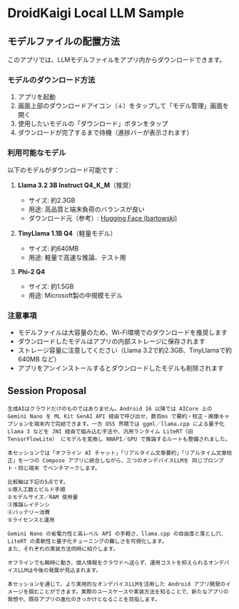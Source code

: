 # DroidKaigi Local LLM Sample

## モデルファイルの配置方法

このアプリでは、LLMモデルファイルをアプリ内からダウンロードできます。

### モデルのダウンロード方法

1. アプリを起動
2. 画面上部のダウンロードアイコン（↓）をタップして「モデル管理」画面を開く
3. 使用したいモデルの「ダウンロード」ボタンをタップ
4. ダウンロードが完了するまで待機（進捗バーが表示されます）

### 利用可能なモデル

以下のモデルがダウンロード可能です：

1. **Llama 3.2 3B Instruct Q4_K_M**（推奨）
   - サイズ: 約2.3GB
   - 用途: 高品質と端末負荷のバランスが良い
   - ダウンロード元（参考）: [Hugging Face (bartowski)](https://huggingface.co/bartowski/Llama-3.2-3B-Instruct-GGUF/resolve/main/Llama-3.2-3B-Instruct-Q4_K_M.gguf)

2. **TinyLlama 1.1B Q4**（軽量モデル）
   - サイズ: 約640MB
   - 用途: 軽量で高速な推論、テスト用

3. **Phi-2 Q4**
   - サイズ: 約1.5GB
   - 用途: Microsoft製の中規模モデル

### 注意事項

- モデルファイルは大容量のため、Wi-Fi環境でのダウンロードを推奨します
- ダウンロードしたモデルはアプリの内部ストレージに保存されます
- ストレージ容量に注意してください（Llama 3.2で約2.3GB、TinyLlamaで約640MB など）
- アプリをアンインストールするとダウンロードしたモデルも削除されます

## Session Proposal
```
生成AIはクラウドだけのものではありません。Android 16 以降では AICore 上の Gemini Nano を ML Kit GenAI API 経由で呼び出せ、数百ms で要約・校正・画像キャプションを端末内で完結できます。一方 OSS 界隈では ggml／llama.cpp による量子化 Llama 3 などを JNI 経由で組み込む手法や、汎用ランタイム LiteRT（旧 TensorFlowLite） にモデルを変換し NNAPI／GPU で推論するルートも整備されました。

本セッションでは「オフライン AI チャット」「リアルタイム文章要約」「リアルタイム文章校正」を一つの Compose アプリに統合しながら、三つのオンデバイスLLMを 同じプロンプト・同じ端末 でベンチマークします。

比較軸は下記の5点です。
①導入工数とビルド手順
②モデルサイズ／RAM 使用量
③推論レイテンシ
④バッテリー消費
⑤ライセンスと運用

Gemini Nano の省電力性と高レベル API の手軽さ、llama.cpp の自由度と落とし穴、LiteRT の柔軟性と量子化チューニングの難しさを可視化します。
また、それぞれの実装方法同時に紹介します。

オフラインでも瞬時に動き、個人情報をクラウドへ送らず、運用コストを抑えられるオンデバイスLLMは今後の発展が見込まれます。

本セッションを通じて、より実用的なオンデバイスLLMを活用した Android アプリ開発のイメージを掴むことができます。実際のユースケースや実装方法を知ることで、新たなアプリの発想や、既存アプリの進化のきっかけとなることを目指します。
```
